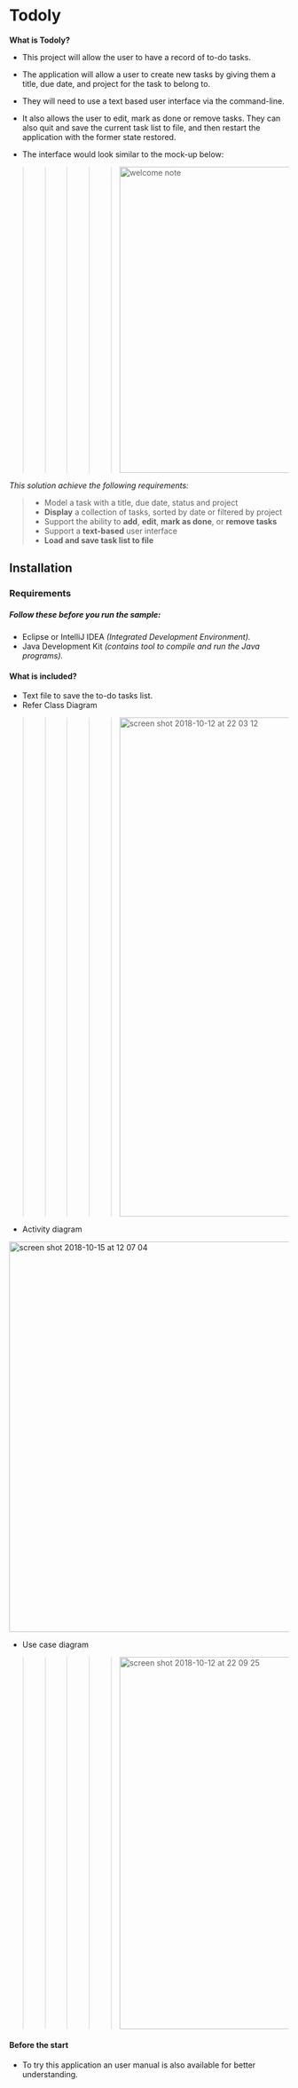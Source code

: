 # Todoly
**What is Todoly?**

* This project will allow the user to have a record of to-do tasks. 


* The application will allow a user to create new tasks by giving them a title, due date, and project for the task to belong to. 


* They will need to use a text based user interface via the command-line.


* It also allows the user to edit, mark as done or remove tasks. They can also quit and save the current task list to file, and then restart the application with the former state restored. 



* The interface would look similar to the mock-up below:

>>>>><img width="552" alt="welcome note" src="https://user-images.githubusercontent.com/43344319/46847128-0631d700-cde3-11e8-9d49-a5a62a8ea51c.png">

_This solution achieve the following requirements:_


> * Model a task with a title, due date, status and project
> * **Display** a collection of tasks, sorted by date or filtered by project
> * Support the ability to **add**, **edit**, **mark as done**, or **remove tasks**
> * Support a **text-based** user interface
> * **Load and save task list to file**


## Installation

### Requirements
##### Follow these before you run the sample:

* Eclipse or IntelliJ IDEA _(Integrated Development Environment)._
* Java Development Kit _(contains tool to compile and run the Java programs)._
	
#### What is included?

* Text file to save the to-do tasks list.
* Refer Class Diagram



>>>>><img width="900" alt="screen shot 2018-10-12 at 22 03 12" src="https://user-images.githubusercontent.com/43344319/46891612-b3036700-ce6a-11e8-8175-2d99c4a8d435.png">


* Activity diagram

<img width="704" alt="screen shot 2018-10-15 at 12 07 04" src="https://user-images.githubusercontent.com/43344319/46946602-8ae95300-d078-11e8-9bfe-ff2c044559b3.png">


* Use case diagram

>>>>><img width="671" alt="screen shot 2018-10-12 at 22 09 25" src="https://user-images.githubusercontent.com/43344319/46891846-974c9080-ce6b-11e8-8ba2-e8c2b9af27e1.png">


#### Before the start

* To try this application an user manual is also available for better understanding.

	
	
 
